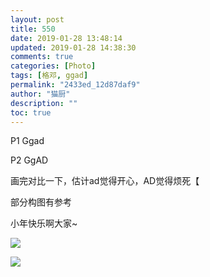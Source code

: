 ```yaml
---
layout: post
title: 550
date: 2019-01-28 13:48:14
updated: 2019-01-28 14:38:30
comments: true
categories: [Photo]
tags: [格邓, ggad]
permalink: "2433ed_12d87daf9"
author: "猫厨"
description: ""
toc: true
---
```


<p>P1 Ggad</p> 
<p>P2 GgAD</p> 
<p>画完对比一下，估计ad觉得开心，AD觉得烦死【</p> 
<p>部分构图有参考</p> 
<p>小年快乐啊大家~</p>

![](/img/img_cVZNdzJtQk9JV2RJcmloV0NhYWRvSjJXY0ljaXRsYVFSVzRVTkJOY3lOQTJ4NCtTR3Z6dEJnPT0.jpg)

![](/img/img_cVZNdzJtQk9JV2Y3NUZ2NzZ6Z1NaRmV3SUlydEdBVW9Xakpxc0ppSG1PWXhaak5vcnpURm9nPT0.jpg)